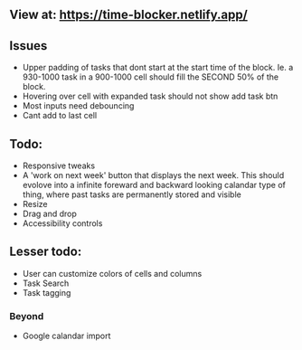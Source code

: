## View at: https://time-blocker.netlify.app/

## Issues

- Upper padding of tasks that dont start at the start time of the block. Ie. a 930-1000 task in a 900-1000 cell should fill the SECOND 50% of the block.
- Hovering over cell with expanded task should not show add task btn
- Most inputs need debouncing
- Cant add to last cell

## Todo:

- Responsive tweaks
- A 'work on next week' button that displays the next week. This should evolove into a infinite foreward and backward looking calandar type of thing, where past tasks are permanently stored and visible
- Resize
- Drag and drop
- Accessibility controls

## Lesser todo:

- User can customize colors of cells and columns
- Task Search
- Task tagging

### Beyond

- Google calandar import
